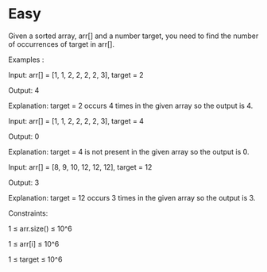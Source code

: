 # Easy

Given a sorted array, arr[] and a number target, you need to find the number of occurrences of target in arr[]. 

Examples :

Input: arr[] = [1, 1, 2, 2, 2, 2, 3], target = 2

Output: 4

Explanation: target = 2 occurs 4 times in the given array so the output is 4.

Input: arr[] = [1, 1, 2, 2, 2, 2, 3], target = 4

Output: 0

Explanation: target = 4 is not present in the given array so the output is 0.

Input: arr[] = [8, 9, 10, 12, 12, 12], target = 12

Output: 3

Explanation: target = 12 occurs 3 times in the given array so the output is 3.


Constraints:

1 ≤ arr.size() ≤ 10^6

1 ≤ arr[i] ≤ 10^6

1 ≤ target ≤ 10^6

